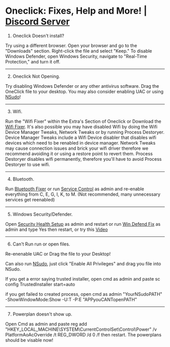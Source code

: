 # Oneclick: Fixes, Help and More! | [Discord Server](https://discord.gg/B8EmFVkdFU)

1. Oneclick Doesn't install?
   
Try using a different browser. Open your browser and go to the "Downloads" section. Right-click the file and select "Keep." To disable Windows Defender, open Windows Security, navigate to "Real-Time Protection," and turn it off.
___

2. Oneclick Not Opening.

Try disabling Windows Defender or any other antivirus software. Drag the OneClick file to your desktop. You may also consider enabling UAC or using [NSudo](https://github.com/QuakedK/Downloads/raw/main/NSudoLG.exe)!
___

3. Wifi.
   
Run the "Wifi Fixer" within the Extra's Section of Oneclick or Download the [Wifi Fixer](https://github.com/QuakedK/Downloads/blob/main/Turn%20On%20Wifi.bat). It's also possible you may have disabled Wifi by doing the Wifi Device Manager Tweaks, Network Tweaks or by running Process Destoryer. Device Manager Tweaks include a Wifi Device disabler that disables wifi devices which need to be renabled in device manager. Network Tweaks may cause connection issues and brick your wifi driver therefore we recommend avoiding it or using a restore point to revert them. Process Destoryer disables wifi permanently, therefore you'll have to avoid Process Destoryer to use wifi.
___

4. Bluetooth.

Run [Bluetooth Fixer](https://github.com/QuakedK/Downloads/blob/main/Bluetooth%20Fixer.bat) or run [Service Control](https://github.com/QuakedK/Downloads/blob/main/Service%20Control.bat) as admin and re-enable everything from  C, E, G, I, K, to M. (Not recommended, many unnecessary services get reenabled)
___

5. Windows Security/Defender.
   
Open [Security Health Setup](https://github.com/QuakedK/Downloads/blob/main/securityhealthsetup_e16941e14861a6d24750ecdf05c548189b33182a.exe) as admin and restart or run [Win Defend Fix](https://github.com/QuakedK/Downloads/blob/main/Win%20Defend%20Fix.bat) as admin and type Yes then restart, or try this [Video](https://www.youtube.com/watch?v=P5Y9EASsK9Y)
___

6. Can't Run run or open files.
   
Re-enenable UAC or Drag the file to your Desktop! 

Can also run [NSudo](https://github.com/QuakedK/Downloads/raw/main/NSudoLG.exe), just click "Enable All Privileges" and drag you file into NSudo. 

If you get a error saying trusted installer, open cmd as admin and paste sc config TrustedInstaller start=auto

if you get failed to created process, open cmd as admin "YourNSudoPATH" -ShowWindowMode:Show -U:T -P:E "APPyouCANTopenPATH"
___

7. Powerplan doesn't show up.

Open Cmd as admin and paste reg add "HKEY_LOCAL_MACHINE\SYSTEM\CurrentControlSet\Control\Power" /v PlatformAoAcOverride /t REG_DWORD /d 0 /f then restart. The powerplans should be visable now!
